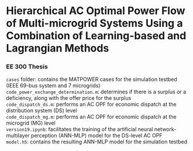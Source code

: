 # Hierarchical AC Optimal Power Flow of Multi-microgrid Systems Using a Combination of Learning-based and Lagrangian Methods
### EE 300 Thesis

`cases` folder: contains the MATPOWER cases for the simulation testbed (IEEE 69-bus system and 7 microgrids)<br>
`code_power_exchange_determination.m`: determines if there is a surplus or a deficiency, along with the offer price for the surplus<br>
`code_dispatch_ds.m`: performs an AC OPF for economic dispatch at the distribution system (DS) level<br>
`code_dispatch_mg.m`: performs an AC OPF for economic dispatch at the microgrid (MG) level<br>
`version19.ipynb`: facilitates the training of the artificial neural network-multilayer perception (ANN-MLP) model for the DS-level AC OPF<br>
`model.h5`: contains the resulting ANN-MLP model for the simulation testbed<br>

